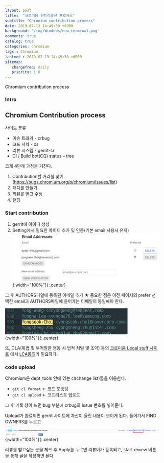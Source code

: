 ```yaml
---
layout: post
title:  "크로미움 컨트리뷰션 프로세스"
subtitle: "Chromium contribution process"
date: 2019-07-13 14:49:30 +0900
background: '/img/Windows/new_terminal.png'
comments: true
catalog: true
categories: Chromium
tags : Chromium
lastmod : 2019-07-13 14:49:30 +0900
sitemap:
   changefreq: daily
   priority: 1.0
---
```


<div class="contentTitle">
Chromium contribution process
</div>

### Intro

## Chromium Contribution process

사이트 분류

- 이슈 트래커 - crbug
- 코드 서치 - cs
- 리뷰 시스템 - gerrit-cr
- CI / Build bot(CQ) status – tree

크게 4단계 과정을 거친다.

1. Contribution할 거리를 찾기(https://bugs.chromium.org/p/chromium/issues/list)
2. 패치를 만들기
3. 리뷰를 받고 수정
4. 랜딩

### Start contribution

1. gerrit에 아이디 생성
2. Setting에서 필요한 아이디 추가 및 인증(기본 email 사용시 유지)
![Chromium email certification](/img//Chromium/contribution/1.png){:width="100%"}{:.center}

그 후 AUTHORS파일에 등록된 이메일 추가
★ 중요한 점은 이전 페이지의 prefer 선택한 email과 AUTHORS파일에 들어가는 이메일이 동일해야 한다.  

![Chromium author](/img//Chromium/contribution/2.png){:width="100%"}{:.center}

또, CLA(위법 및 부적절한 행동 시 법적 처벌 및 조약) 동의
[크로미움 Legal stuff 사이트](https://chromium.googlesource.com/chromium/src/+/master/docs/contributing.md#Legal-stuff) 에서 [LCA동의](https://cla.developers.google.com/about/google-individual?csw=1 )가 필요하다.

### code upload

Chromium은 dept_tools 안에 있는 cl(change list)툴을 이용한다.

- `git cl format`   <- 코드 포맷팅
- `git cl upload`   <- 코드리스트 업로드

그 후 기록 창이 뜨면 bug 부분에 crbug의 issue 번호를 넣어준다.

Upload가 완료되면 gerrit 사이트에 자신이 올린 내용이 보이게 된다.
들어가서 FIND OWNERS를 누르고

![Chromium email certification](/img//Chromium/contribution/5.png){:width="100%"}{:.center}

리뷰를 받고싶은 분을 체크 후 Apply를 누르면 리뷰어가 등록되고, start review 버튼을 통해 글을 작성하면 된다.
